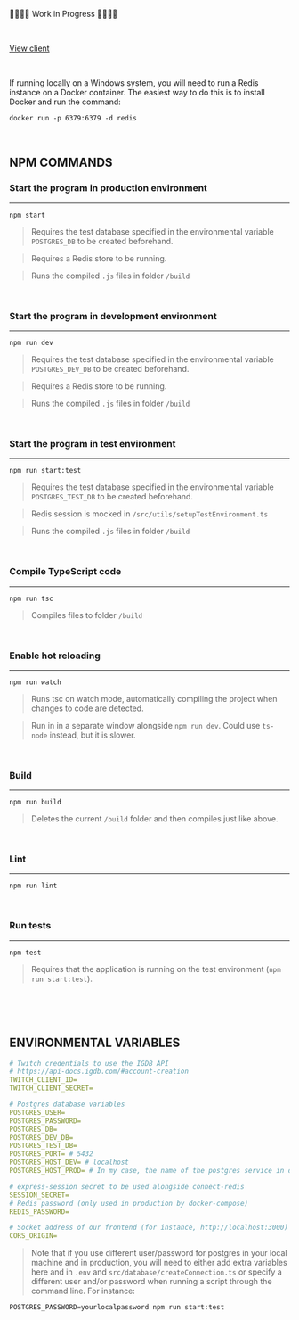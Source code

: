 :construction::construction::construction::construction: Work in Progress :construction::construction::construction::construction:

<br>


[View client](https://github.com/ndeamador/game-affinity-project-client)

<br>

If running locally on a Windows system, you will need to run a Redis instance on a Docker container.
The easiest way to do this is to install Docker and run the command:
```
docker run -p 6379:6379 -d redis
```

<br>

## NPM COMMANDS
### Start the program in production environment
---
```
npm start
```
> Requires the test database specified in the environmental variable `POSTGRES_DB` to be created beforehand.

> Requires a Redis store to be running.

> Runs the compiled `.js` files in folder `/build`

<br>

### Start the program in development environment
---
```
npm run dev
```
> Requires the test database specified in the environmental variable `POSTGRES_DEV_DB` to be created beforehand.

> Requires a Redis store to be running.

> Runs the compiled `.js` files in folder `/build`

<br>

### Start the program in test environment
---
```
npm run start:test
```
> Requires the test database specified in the environmental variable `POSTGRES_TEST_DB` to be created beforehand.

> Redis session is mocked in `/src/utils/setupTestEnvironment.ts`

> Runs the compiled `.js` files in folder `/build`

<br>

### Compile TypeScript code
---
```
npm run tsc
```
> Compiles files to folder `/build`

<br>

### Enable hot reloading
---
```
npm run watch
```
> Runs tsc on watch mode, automatically compiling the project when changes to code are detected.

> Run in in a separate window alongside `npm run dev`. Could use `ts-node` instead, but it is slower.

<br>

### Build
---
```
npm run build
```
> Deletes the current `/build` folder and then compiles just like above.

<br>

### Lint
---
```
npm run lint
```
<br>

### Run tests
---
```
npm test
```
> Requires that the application is running on the test environment (`npm run start:test`).

<br><br><br>

## ENVIRONMENTAL VARIABLES
```yaml
# Twitch credentials to use the IGDB API
# https://api-docs.igdb.com/#account-creation
TWITCH_CLIENT_ID=
TWITCH_CLIENT_SECRET=

# Postgres database variables
POSTGRES_USER=
POSTGRES_PASSWORD=
POSTGRES_DB=
POSTGRES_DEV_DB=
POSTGRES_TEST_DB=
POSTGRES_PORT= # 5432
POSTGRES_HOST_DEV= # localhost
POSTGRES_HOST_PROD= # In my case, the name of the postgres service in docker-compose.

# express-session secret to be used alongside connect-redis
SESSION_SECRET=
# Redis password (only used in production by docker-compose)
REDIS_PASSWORD=

# Socket address of our frontend (for instance, http://localhost:3000)
CORS_ORIGIN=
```

> Note that if you use different user/password for postgres in your local machine and in production, you will need to either add extra variables here and in `.env` and `src/database/createConnection.ts` or specify a different user and/or password when running a script through the command line. For instance:

```
POSTGRES_PASSWORD=yourlocalpassword npm run start:test
```